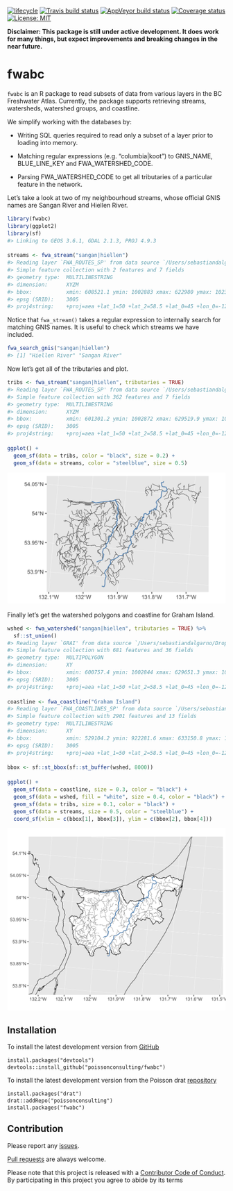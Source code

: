 
<!-- README.md is generated from README.Rmd. Please edit that file -->

[![lifecycle](https://img.shields.io/badge/lifecycle-experimental-orange.svg)](https://www.tidyverse.org/lifecycle/#experimental)
[![Travis build
status](https://travis-ci.org/poissonconsulting/fwabc.svg?branch=master)](https://travis-ci.org/poissonconsulting/fwabc)
[![AppVeyor build
status](https://ci.appveyor.com/api/projects/status/github/poissonconsulting/fwabc?branch=master&svg=true)](https://ci.appveyor.com/project/poissonconsulting/fwabc)
[![Coverage
status](https://codecov.io/gh/poissonconsulting/fwabc/branch/master/graph/badge.svg)](https://codecov.io/github/poissonconsulting/fwabc?branch=master)
[![License:
MIT](https://img.shields.io/badge/License-MIT-green.svg)](https://opensource.org/licenses/MIT)

**Disclaimer: This package is still under active development. It does
work for many things, but expect improvements and breaking changes in
the near future.**

# fwabc

`fwabc` is an R package to read subsets of data from various layers in
the BC Freshwater Atlas. Currently, the package supports retrieving
streams, watersheds, watershed groups, and coastline.

We simplify working with the databases by:

  - Writing SQL queries required to read only a subset of a layer prior
    to loading into memory.

  - Matching regular expressions (e.g. “columbia|koot”) to GNIS\_NAME,
    BLUE\_LINE\_KEY and FWA\_WATERSHED\_CODE.

  - Parsing FWA\_WATERSHED\_CODE to get all tributaries of a particular
    feature in the network.

Let’s take a look at two of my neighbourhoud streams, whose official
GNIS names are Sangan River and Hiellen River.

``` r
library(fwabc)
library(ggplot2)
library(sf)
#> Linking to GEOS 3.6.1, GDAL 2.1.3, PROJ 4.9.3

streams <- fwa_stream("sangan|hiellen")
#> Reading layer `FWA_ROUTES_SP' from data source `/Users/sebastiandalgarno/Dropbox (Poisson Consulting)/Data/spatial/fwa/gdb/FWA_BC.gdb' using driver `OpenFileGDB'
#> Simple feature collection with 2 features and 7 fields
#> geometry type:  MULTILINESTRING
#> dimension:      XYZM
#> bbox:           xmin: 608521.1 ymin: 1002883 xmax: 622980 ymax: 1023092
#> epsg (SRID):    3005
#> proj4string:    +proj=aea +lat_1=50 +lat_2=58.5 +lat_0=45 +lon_0=-126 +x_0=1000000 +y_0=0 +ellps=GRS80 +towgs84=0,0,0,0,0,0,0 +units=m +no_defs
```

Notice that `fwa_stream()` takes a regular expression to internally
search for matching GNIS names. It is useful to check which streams we
have included.

``` r
fwa_search_gnis("sangan|hiellen")
#> [1] "Hiellen River" "Sangan River"
```

Now let’s get all of the tributaries and plot.

``` r
tribs <- fwa_stream("sangan|hiellen", tributaries = TRUE)
#> Reading layer `FWA_ROUTES_SP' from data source `/Users/sebastiandalgarno/Dropbox (Poisson Consulting)/Data/spatial/fwa/gdb/FWA_BC.gdb' using driver `OpenFileGDB'
#> Simple feature collection with 362 features and 7 fields
#> geometry type:  MULTILINESTRING
#> dimension:      XYZM
#> bbox:           xmin: 601301.2 ymin: 1002872 xmax: 629519.9 ymax: 1023092
#> epsg (SRID):    3005
#> proj4string:    +proj=aea +lat_1=50 +lat_2=58.5 +lat_0=45 +lon_0=-126 +x_0=1000000 +y_0=0 +ellps=GRS80 +towgs84=0,0,0,0,0,0,0 +units=m +no_defs

ggplot() +
  geom_sf(data = tribs, color = "black", size = 0.2) +
  geom_sf(data = streams, color = "steelblue", size = 0.5) 
```

![](man/figures/README-stream%20tribs-1.png)<!-- -->

Finally let’s get the watershed polygons and coastline for Graham
Island.

``` r
wshed <- fwa_watershed("sangan|hiellen", tributaries = TRUE) %>% 
  sf::st_union()
#> Reading layer `GRAI' from data source `/Users/sebastiandalgarno/Dropbox (Poisson Consulting)/Data/spatial/fwa/gdb/FWA_WATERSHEDS_POLY.gdb' using driver `OpenFileGDB'
#> Simple feature collection with 681 features and 36 fields
#> geometry type:  MULTIPOLYGON
#> dimension:      XY
#> bbox:           xmin: 600757.4 ymin: 1002844 xmax: 629651.3 ymax: 1023355
#> epsg (SRID):    3005
#> proj4string:    +proj=aea +lat_1=50 +lat_2=58.5 +lat_0=45 +lon_0=-126 +x_0=1000000 +y_0=0 +ellps=GRS80 +towgs84=0,0,0,0,0,0,0 +units=m +no_defs

coastline <- fwa_coastline("Graham Island")
#> Reading layer `FWA_COASTLINES_SP' from data source `/Users/sebastiandalgarno/Dropbox (Poisson Consulting)/Data/spatial/fwa/gdb/FWA_BC.gdb' using driver `OpenFileGDB'
#> Simple feature collection with 2901 features and 13 fields
#> geometry type:  MULTILINESTRING
#> dimension:      XY
#> bbox:           xmin: 529104.2 ymin: 922281.6 xmax: 633150.8 ymax: 1051407
#> epsg (SRID):    3005
#> proj4string:    +proj=aea +lat_1=50 +lat_2=58.5 +lat_0=45 +lon_0=-126 +x_0=1000000 +y_0=0 +ellps=GRS80 +towgs84=0,0,0,0,0,0,0 +units=m +no_defs

bbox <- sf::st_bbox(sf::st_buffer(wshed, 8000))

ggplot() +
  geom_sf(data = coastline, size = 0.3, color = "black") +
  geom_sf(data = wshed, fill = "white", size = 0.4, color = "black") +
  geom_sf(data = tribs, size = 0.1, color = "black") +
  geom_sf(data = streams, size = 0.5, color = "steelblue") +
  coord_sf(xlim = c(bbox[1], bbox[3]), ylim = c(bbox[2], bbox[4]))
```

![](man/figures/README-stream%20map-1.png)<!-- -->

## Installation

To install the latest development version from
[GitHub](https://github.com/poissonconsulting/fwabc)

    install.packages("devtools")
    devtools::install_github("poissonconsulting/fwabc")

To install the latest development version from the Poisson drat
[repository](https://github.com/poissonconsulting/drat)

    install.packages("drat")
    drat::addRepo("poissonconsulting")
    install.packages("fwabc")

## Contribution

Please report any
[issues](https://github.com/poissonconsulting/fwabc/issues).

[Pull requests](https://github.com/poissonconsulting/fwabc/pulls) are
always welcome.

Please note that this project is released with a [Contributor Code of
Conduct](CONDUCT.md). By participating in this project you agree to
abide by its terms
